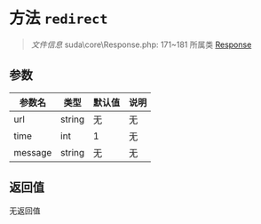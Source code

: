 # 方法 `redirect`

> *文件信息* suda\core\Response.php: 171~181
> 所属类 [Response](../Response.md)




## 参数


| 参数名 | 类型 | 默认值 | 说明 |
|--------|-----|-------|-------|
| url |  string | 无 | 无 |
| time |  int | 1 | 无 |
| message |  string | 无 | 无 |



## 返回值

无返回值
